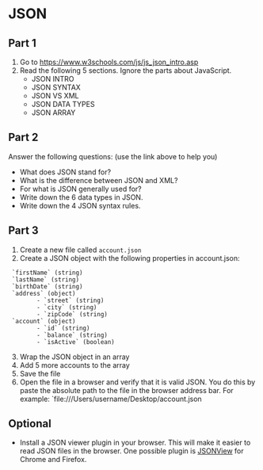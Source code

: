 # JSON

## Part 1

1. Go to https://www.w3schools.com/js/js_json_intro.asp
2. Read the following 5 sections. Ignore the parts about JavaScript.
    - JSON INTRO
    - JSON SYNTAX
    - JSON VS XML
    - JSON DATA TYPES
    - JSON ARRAY

## Part 2

Answer the following questions: (use the link above to help you)

* What does JSON stand for?
* What is the difference between JSON and XML?
* For what is JSON generally used for?
* Write down the 6 data types in JSON.
* Write down the 4 JSON syntax rules.

## Part 3

1. Create a new file called `account.json`
2. Create a JSON object with the following properties in account.json:

```
 `firstName` (string)
 `lastName` (string)
 `birthDate` (string)
 `address` (object)
        - `street` (string)
        - `city` (string)
        - `zipCode` (string)
 `account` (object)
        - `id` (string)
        - `balance` (string)
        - `isActive` (boolean)
```

3. Wrap the JSON object in an array 
4. Add 5 more accounts to the array 
5. Save the file
6. Open the file in a browser and verify that it is valid JSON. You do this by paste the absolute path to the file in the browser address bar. For example: `file:///Users/username/Desktop/account.json

## Optional

- Install a JSON viewer plugin in your browser. This will make it easier to read JSON files in the browser. One possible plugin is [JSONView](https://chrome.google.com/webstore/detail/jsonview/gmegofmjomhknnokphhckolhcffdaihd) for Chrome and Firefox.
